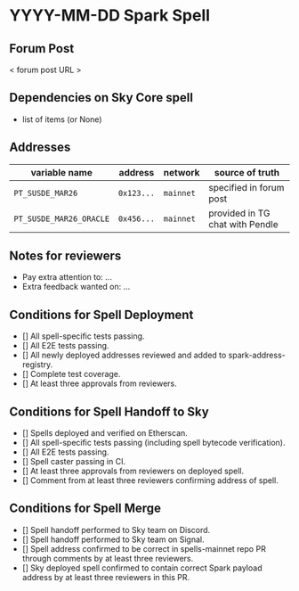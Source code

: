 # YYYY-MM-DD Spark Spell

## Forum Post

< forum post URL >

## Dependencies on Sky Core spell
- list of items (or None)

## Addresses

| variable name           | address    | network   | source of truth                 |
| ---                     | ---        | ---       | ---                             |
| `PT_SUSDE_MAR26`        | `0x123...` | `mainnet` | specified in forum post         |
| `PT_SUSDE_MAR26_ORACLE` | `0x456...` | `mainnet` | provided in TG chat with Pendle |

## Notes for reviewers
- Pay extra attention to: ...
- Extra feedback wanted on: ...

## Conditions for Spell Deployment
- [] All spell-specific tests passing.
- [] All E2E tests passing.
- [] All newly deployed addresses reviewed and added to spark-address-registry.
- [] Complete test coverage.
- [] At least three approvals from reviewers.

## Conditions for Spell Handoff to Sky
- [] Spells deployed and verified on Etherscan.
- [] All spell-specific tests passing (including spell bytecode verification).
- [] All E2E tests passing.
- [] Spell caster passing in CI.
- [] At least three approvals from reviewers on deployed spell.
- [] Comment from at least three reviewers confirming address of spell.

## Conditions for Spell Merge
- [] Spell handoff performed to Sky team on Discord.
- [] Spell handoff performed to Sky team on Signal.
- [] Spell address confirmed to be correct in spells-mainnet repo PR through comments by at least three reviewers.
- [] Sky deployed spell confirmed to contain correct Spark payload address by at least three reviewers in this PR.
